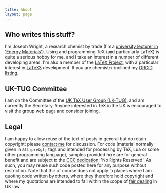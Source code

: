 ```yaml
---
title: About
layout: page
---
```

## Who writes this stuff?

I'm Joseph Wright, a research chemist by trade (I'm a [university lecturer in 'Energy Materials'](https://www.uea.ac.uk/chemistry/people/profile/joseph-wright)). Using and programming TeX (and particularly LaTeX) is quite a serious hobby for me, and I take an interest in a number of different developing areas. I'm also a member of the [LaTeX Project](https://www.latex-project.org), with a particular interest in [LaTeX3](https://www.latex-project.org/latex3.html) development. If you  are chemistry-inclined my [ORCiD listing](http://orcid.org/0000-0001-9603-1001).

## UK-TUG Committee

I am on the Committee of the [UK TeX User Group (UK-TUG)](http://uk.tug.org/), and am currently the Secretary. Anyone interested in TeX in the UK is encouraged to visit the group web page and consider joining.

## Legal

I am happy to allow reuse of the text of posts in general but do retain copyright: please [contact me](mailto:joseph.wright@morningstar2.co.uk) for discussion. For code (material normally given in `&lt;pre&gt;` tags and intended for processing by TeX, Lua or some other programming language), samples provided here are for general benefit and are subject to the [CC0 dedication](https://creativecommons.org/publicdomain/zero/1.0/): 'No Rights Reserved'. As such, you may reuse such code posted here for any purpose without restriction. Note that this of course does not apply to places where I am quoting code written by others, where they therefore hold copyright and where my quotations are intended to fall within the scope of [fair dealing](https://www.copyrightservice.co.uk/copyright/p27_work_of_others#fair_dealing) in UK law.
